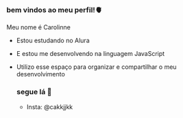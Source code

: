### bem vindos ao  meu perfil!🫀

Meu nome é Carolinne

- Estou estudando no Alura
- E estou me desenvolvendo na linguagem JavaScript
- Utilizo esse espaço para organizar e compartilhar o meu desenvolvimento

  ### segue lá 🌸
  - Insta: @cakkjjkk
